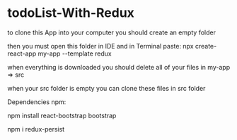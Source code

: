 # todoList-With-Redux

to clone this App into your computer you should create an empty folder

then you must open this folder in IDE and in Terminal paste: npx create-react-app my-app --template redux

when everything is downloaded you should delete all of your files in my-app => src 

when your src folder is empty you can clone these files in src folder

Dependencies npm: 

npm install react-bootstrap bootstrap

npm i redux-persist
